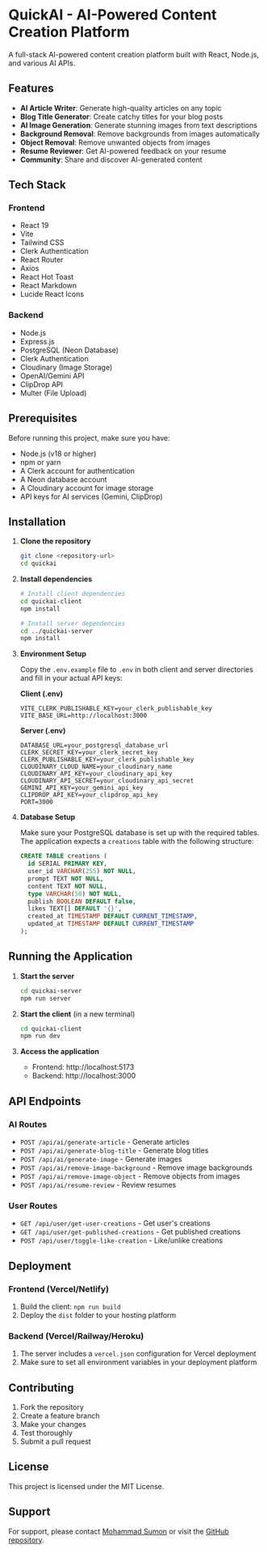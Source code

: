 # QuickAI - AI-Powered Content Creation Platform

A full-stack AI-powered content creation platform built with React, Node.js, and various AI APIs.

## Features

- **AI Article Writer**: Generate high-quality articles on any topic
- **Blog Title Generator**: Create catchy titles for your blog posts
- **AI Image Generation**: Generate stunning images from text descriptions
- **Background Removal**: Remove backgrounds from images automatically
- **Object Removal**: Remove unwanted objects from images
- **Resume Reviewer**: Get AI-powered feedback on your resume
- **Community**: Share and discover AI-generated content

## Tech Stack

### Frontend
- React 19
- Vite
- Tailwind CSS
- Clerk Authentication
- React Router
- Axios
- React Hot Toast
- React Markdown
- Lucide React Icons

### Backend
- Node.js
- Express.js
- PostgreSQL (Neon Database)
- Clerk Authentication
- Cloudinary (Image Storage)
- OpenAI/Gemini API
- ClipDrop API
- Multer (File Upload)

## Prerequisites

Before running this project, make sure you have:

- Node.js (v18 or higher)
- npm or yarn
- A Clerk account for authentication
- A Neon database account
- A Cloudinary account for image storage
- API keys for AI services (Gemini, ClipDrop)

## Installation

1. **Clone the repository**
   ```bash
   git clone <repository-url>
   cd quickai
   ```

2. **Install dependencies**
   ```bash
   # Install client dependencies
   cd quickai-client
   npm install

   # Install server dependencies
   cd ../quickai-server
   npm install
   ```

3. **Environment Setup**
   
   Copy the `.env.example` file to `.env` in both client and server directories and fill in your actual API keys:

   **Client (.env)**
   ```
   VITE_CLERK_PUBLISHABLE_KEY=your_clerk_publishable_key
   VITE_BASE_URL=http://localhost:3000
   ```

   **Server (.env)**
   ```
   DATABASE_URL=your_postgresql_database_url
   CLERK_SECRET_KEY=your_clerk_secret_key
   CLERK_PUBLISHABLE_KEY=your_clerk_publishable_key
   CLOUDINARY_CLOUD_NAME=your_cloudinary_name
   CLOUDINARY_API_KEY=your_cloudinary_api_key
   CLOUDINARY_API_SECRET=your_cloudinary_api_secret
   GEMINI_API_KEY=your_gemini_api_key
   CLIPDROP_API_KEY=your_clipdrop_api_key
   PORT=3000
   ```

4. **Database Setup**
   
   Make sure your PostgreSQL database is set up with the required tables. The application expects a `creations` table with the following structure:
   ```sql
   CREATE TABLE creations (
     id SERIAL PRIMARY KEY,
     user_id VARCHAR(255) NOT NULL,
     prompt TEXT NOT NULL,
     content TEXT NOT NULL,
     type VARCHAR(50) NOT NULL,
     publish BOOLEAN DEFAULT false,
     likes TEXT[] DEFAULT '{}',
     created_at TIMESTAMP DEFAULT CURRENT_TIMESTAMP,
     updated_at TIMESTAMP DEFAULT CURRENT_TIMESTAMP
   );
   ```

## Running the Application

1. **Start the server**
   ```bash
   cd quickai-server
   npm run server
   ```

2. **Start the client** (in a new terminal)
   ```bash
   cd quickai-client
   npm run dev
   ```

3. **Access the application**
   - Frontend: http://localhost:5173
   - Backend: http://localhost:3000

## API Endpoints

### AI Routes
- `POST /api/ai/generate-article` - Generate articles
- `POST /api/ai/generate-blog-title` - Generate blog titles
- `POST /api/ai/generate-image` - Generate images
- `POST /api/ai/remove-image-background` - Remove image backgrounds
- `POST /api/ai/remove-image-object` - Remove objects from images
- `POST /api/ai/resume-review` - Review resumes

### User Routes
- `GET /api/user/get-user-creations` - Get user's creations
- `GET /api/user/get-published-creations` - Get published creations
- `POST /api/user/toggle-like-creation` - Like/unlike creations

## Deployment

### Frontend (Vercel/Netlify)
1. Build the client: `npm run build`
2. Deploy the `dist` folder to your hosting platform

### Backend (Vercel/Railway/Heroku)
1. The server includes a `vercel.json` configuration for Vercel deployment
2. Make sure to set all environment variables in your deployment platform

## Contributing

1. Fork the repository
2. Create a feature branch
3. Make your changes
4. Test thoroughly
5. Submit a pull request

## License

This project is licensed under the MIT License.

## Support

For support, please contact [Mohammad Sumon](https://www.linkedin.com/in/md-sumon9897/) or visit the [GitHub repository](https://github.com/sumu9897).